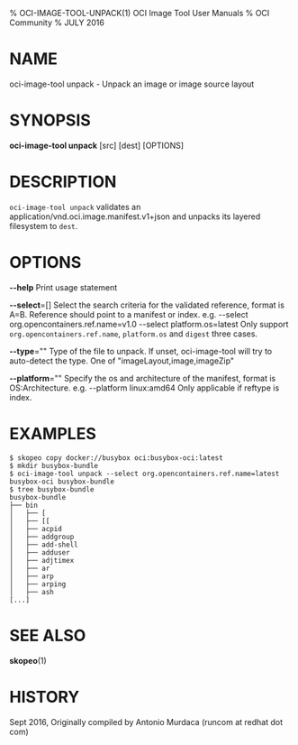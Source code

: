 % OCI-IMAGE-TOOL-UNPACK(1) OCI Image Tool User Manuals
% OCI Community
% JULY 2016
# NAME
oci-image-tool unpack \- Unpack an image or image source layout

# SYNOPSIS
**oci-image-tool unpack** [src] [dest] [OPTIONS]

# DESCRIPTION
`oci-image-tool unpack` validates an application/vnd.oci.image.manifest.v1+json and unpacks its layered filesystem to `dest`.

# OPTIONS
**--help**
  Print usage statement

**--select**=[]
  Select the search criteria for the validated reference, format is A=B.
  Reference should point to a manifest or index.
  e.g. --select org.opencontainers.ref.name=v1.0 --select platform.os=latest
  Only support `org.opencontainers.ref.name`, `platform.os` and `digest` three cases.

**--type**=""
  Type of the file to unpack. If unset, oci-image-tool will try to auto-detect the type. One of "imageLayout,image,imageZip"

**--platform**=""
  Specify the os and architecture of the manifest, format is OS:Architecture.
  e.g. --platform linux:amd64
  Only applicable if reftype is index.

# EXAMPLES
```
$ skopeo copy docker://busybox oci:busybox-oci:latest
$ mkdir busybox-bundle
$ oci-image-tool unpack --select org.opencontainers.ref.name=latest busybox-oci busybox-bundle
$ tree busybox-bundle
busybox-bundle
├── bin
│   ├── [
│   ├── [[
│   ├── acpid
│   ├── addgroup
│   ├── add-shell
│   ├── adduser
│   ├── adjtimex
│   ├── ar
│   ├── arp
│   ├── arping
│   ├── ash
[...]
```

# SEE ALSO
**skopeo**(1)

# HISTORY
Sept 2016, Originally compiled by Antonio Murdaca (runcom at redhat dot com)
